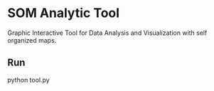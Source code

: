 # SOM Analytic Tool

Graphic Interactive Tool for Data Analysis and Visualization with self organized maps.

## Run
python tool.py 
